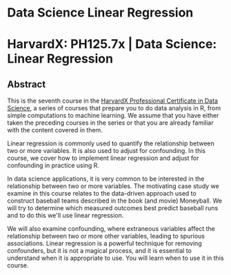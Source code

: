 # Data Science Linear Regression
# HarvardX: PH125.7x | Data Science: Linear Regression

## Abstract

This is the seventh course in the [HarvardX Professional Certificate in Data Science](https://www.edx.org/professional-certificate/harvardx-data-science), a series of courses that prepare you to do data analysis in R, from simple computations to machine learning. We assume that you have either taken the preceding courses in the series or that you are already familiar with the content covered in them.

Linear regression is commonly used to quantify the relationship between two or more variables. It is also used to adjust for confounding. In this course, we cover how to implement linear regression and adjust for confounding in practice using R.

In data science applications, it is very common to be interested in the relationship between two or more variables. The motivating case study we examine in this course relates to the data-driven approach used to construct baseball teams described in the book (and movie) Moneyball. We will try to determine which measured outcomes best predict baseball runs and to do this we'll use linear regression. 

We will also examine confounding, where extraneous variables affect the relationship between two or more other variables, leading to spurious associations. Linear regression is a powerful technique for removing confounders, but it is not a magical process, and it is essential to understand when it is appropriate to use. You will learn when to use it in this course. 
